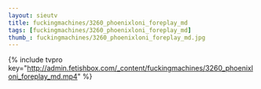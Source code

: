 ```yaml
--- 
layout: sieutv
title: fuckingmachines/3260_phoenixloni_foreplay_md
tags: [fuckingmachines/3260_phoenixloni_foreplay_md]
thumb_: fuckingmachines/3260_phoenixloni_foreplay_md.jpg
---
```

{% include tvpro key="http://admin.fetishbox.com/_content/fuckingmachines/3260_phoenixloni_foreplay_md.mp4" %} 
